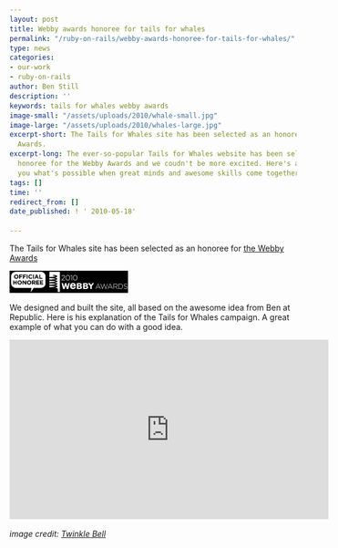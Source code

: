 ```yaml
---
layout: post
title: Webby awards honoree for tails for whales
permalink: "/ruby-on-rails/webby-awards-honoree-for-tails-for-whales/"
type: news
categories:
- our-work
- ruby-on-rails
author: Ben Still
description: ''
keywords: tails for whales webby awards
image-small: "/assets/uploads/2010/whale-small.jpg"
image-large: "/assets/uploads/2010/whales-large.jpg"
excerpt-short: The Tails for Whales site has been selected as an honoree for the Webby
  Awards.
excerpt-long: The ever-so-popular Tails for Whales website has been selected as an
  honoree for the Webby Awards and we coudn't be more excited. Here's a video showing
  you what's possible when great minds and awesome skills come together.
tags: []
time: ''
redirect_from: []
date_published: ! ' 2010-05-18'

---
```

The Tails for Whales site has been selected as an honoree for [the Webby Awards](http://www.webbyawards.com/webbys/current_honorees.php?media_id=96&season=14)

![2010 Webby Awards Official Honoree](/assets/uploads/2010/webby-awards-official-honoree.jpg)

We designed and built the site, all based on the awesome idea from Ben at Republic. Here is his explanation of the Tails for Whales campaign. A great example of what you can do with a good idea.

<iframe width="560" height="315" src="https://www.youtube.com/embed/v6iGXFEEOOU?rel=0" frameborder="0" allow="autoplay; encrypted-media" allowfullscreen layout="responsive"></iframe>

*image credit: [Twinkle Bell](https://www.flickr.com/photos/twinklebell/)*

